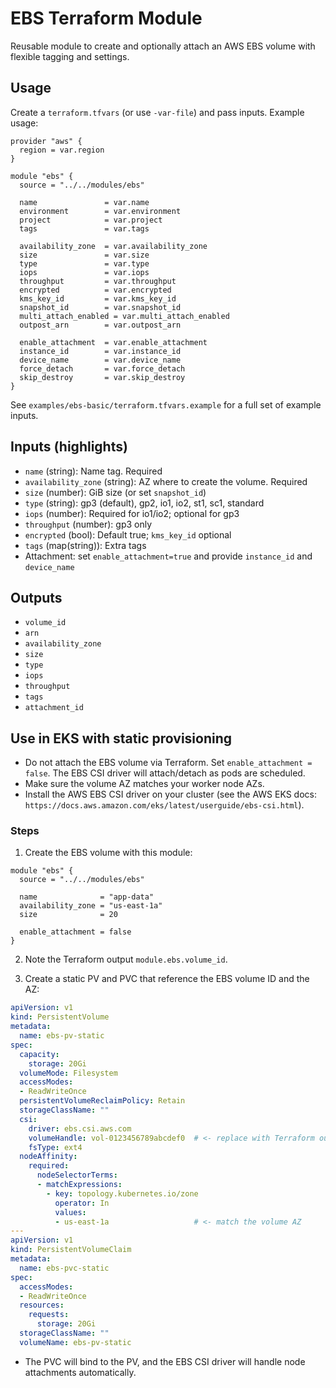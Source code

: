 # EBS Terraform Module

Reusable module to create and optionally attach an AWS EBS volume with flexible tagging and settings.

## Usage

Create a `terraform.tfvars` (or use `-var-file`) and pass inputs. Example usage:

```hcl
provider "aws" {
  region = var.region
}

module "ebs" {
  source = "../../modules/ebs"

  name               = var.name
  environment        = var.environment
  project            = var.project
  tags               = var.tags

  availability_zone  = var.availability_zone
  size               = var.size
  type               = var.type
  iops               = var.iops
  throughput         = var.throughput
  encrypted          = var.encrypted
  kms_key_id         = var.kms_key_id
  snapshot_id        = var.snapshot_id
  multi_attach_enabled = var.multi_attach_enabled
  outpost_arn        = var.outpost_arn

  enable_attachment  = var.enable_attachment
  instance_id        = var.instance_id
  device_name        = var.device_name
  force_detach       = var.force_detach
  skip_destroy       = var.skip_destroy
}
```

See `examples/ebs-basic/terraform.tfvars.example` for a full set of example inputs.

## Inputs (highlights)
- `name` (string): Name tag. Required
- `availability_zone` (string): AZ where to create the volume. Required
- `size` (number): GiB size (or set `snapshot_id`)
- `type` (string): gp3 (default), gp2, io1, io2, st1, sc1, standard
- `iops` (number): Required for io1/io2; optional for gp3
- `throughput` (number): gp3 only
- `encrypted` (bool): Default true; `kms_key_id` optional
- `tags` (map(string)): Extra tags
- Attachment: set `enable_attachment=true` and provide `instance_id` and `device_name`

## Outputs
- `volume_id`
- `arn`
- `availability_zone`
- `size`
- `type`
- `iops`
- `throughput`
- `tags`
- `attachment_id`

## Use in EKS with static provisioning

- Do not attach the EBS volume via Terraform. Set `enable_attachment = false`. The EBS CSI driver will attach/detach as pods are scheduled.
- Make sure the volume AZ matches your worker node AZs.
- Install the AWS EBS CSI driver on your cluster (see the AWS EKS docs: `https://docs.aws.amazon.com/eks/latest/userguide/ebs-csi.html`).

### Steps
1) Create the EBS volume with this module:

```hcl
module "ebs" {
  source = "../../modules/ebs"

  name              = "app-data"
  availability_zone = "us-east-1a"
  size              = 20

  enable_attachment = false
}
```

2) Note the Terraform output `module.ebs.volume_id`.

3) Create a static PV and PVC that reference the EBS volume ID and the AZ:

```yaml
apiVersion: v1
kind: PersistentVolume
metadata:
  name: ebs-pv-static
spec:
  capacity:
    storage: 20Gi
  volumeMode: Filesystem
  accessModes:
  - ReadWriteOnce
  persistentVolumeReclaimPolicy: Retain
  storageClassName: ""
  csi:
    driver: ebs.csi.aws.com
    volumeHandle: vol-0123456789abcdef0  # <- replace with Terraform output
    fsType: ext4
  nodeAffinity:
    required:
      nodeSelectorTerms:
      - matchExpressions:
        - key: topology.kubernetes.io/zone
          operator: In
          values:
          - us-east-1a                   # <- match the volume AZ
---
apiVersion: v1
kind: PersistentVolumeClaim
metadata:
  name: ebs-pvc-static
spec:
  accessModes:
  - ReadWriteOnce
  resources:
    requests:
      storage: 20Gi
  storageClassName: ""
  volumeName: ebs-pv-static
```

- The PVC will bind to the PV, and the EBS CSI driver will handle node attachments automatically.